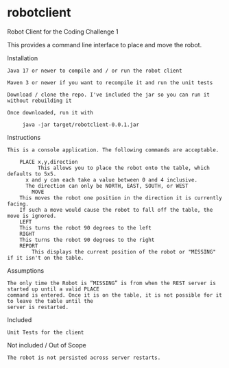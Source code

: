 # robotclient

Robot Client for the Coding Challenge 1


This provides a command line interface to place and move the robot.

Installation

	Java 17 or newer to compile and / or run the robot client

	Maven 3 or newer if you want to recompile it and run the unit tests

	Download / clone the repo. I've included the jar so you can run it without rebuilding it

	Once downloaded, run it with

	     java -jar target/robotclient-0.0.1.jar


Instructions

	This is a console application. The following commands are acceptable.

	    PLACE x,y,direction
	    	  This allows you to place the robot onto the table, which defaults to 5x5.
		  x and y can each take a value between 0 and 4 inclusive.
		  The direction can only be NORTH, EAST, SOUTH, or WEST
            MOVE
		This moves the robot one position in the direction it is currently facing.
		If such a move would cause the robot to fall off the table, the move is ignored.
	    LEFT
		This turns the robot 90 degrees to the left
	    RIGHT
		This turns the robot 90 degrees to the right
	    REPORT
	        This displays the current position of the robot or "MISSING" if it isn't on the table.
		

Assumptions

	The only time the Robot is “MISSING” is from when the REST server is started up until a valid PLACE
	command is entered. Once it is on the table, it is not possible for it to leave the table until the
	server is restarted.


Included

	Unit Tests for the client 


Not included / Out of Scope

	The robot is not persisted across server restarts. 
